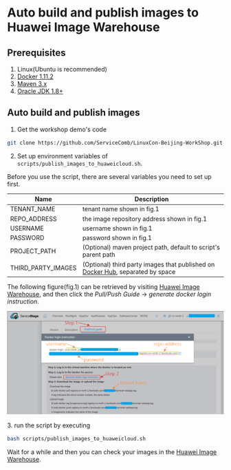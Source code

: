 # Auto build and publish images to Huawei Image Warehouse

## Prerequisites
1. Linux(Ubuntu is recommended)
2. [Docker 1.11.2][docker_install_guide]
3. [Maven 3.x][maven]
4. [Oracle JDK 1.8+][jdk]

## Auto build and publish images
1. Get the workshop demo's code
  ```bash
  git clone https://github.com/ServiceComb/LinuxCon-Beijing-WorkShop.git
  ```
2. Set up environment variables of `scripts/publish_images_to_huaweicloud.sh`.  

Before you use the script, there are several variables you need to set up first.  

| Name            | Description                                         |
|-----------------|-----------------------------------------------------|
| TENANT\_NAME    | tenant name shown in fig.1                          |
| REPO\_ADDRESS   | the image repository address shown in fig.1         |
| USERNAME        | username shown in fig.1                             |
| PASSWORD        | password shown in fig.1                             |
| PROJECT\_PATH    | (Optional) maven project path, default to script's parent path |
| THIRD\_PARTY\_IMAGES | (Optional) third party images that published on [Docker Hub][docker_hub], separated by space |

The following figure(fig.1) can be retrieved by visiting [Huawei Image Warehouse][image_warehouse], and then click the *Pull/Push Guide* -> *generate docker login instruction*.

![fig.1 variables information][variables_information]
  
[variables_information]: images/variables_information.png
3. run the script by executing
  ```bash
  bash scripts/publish_images_to_huaweicloud.sh
  ```
  Wait for a while and then you can check your images in the [Huawei Image Warehouse][image_warehouse].

[docker_install_guide]: how-to-install-docker.md
[maven]: https://maven.apache.org/install.html
[jdk]: http://www.oracle.com/technetwork/java/javase/downloads/jdk8-downloads-2133151.html
[image_warehouse]: https://servicestage.hwclouds.com/servicestage/#/stage/softRepository/mirrorCenter/myMirrorPack
[docker_hub]: https://hub.docker.com
